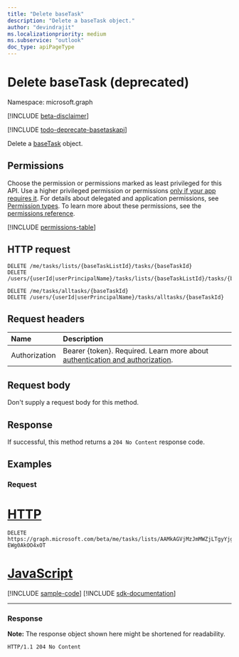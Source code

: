 ```yaml
---
title: "Delete baseTask"
description: "Delete a baseTask object."
author: "devindrajit"
ms.localizationpriority: medium
ms.subservice: "outlook"
doc_type: apiPageType
---
```


# Delete baseTask (deprecated)
Namespace: microsoft.graph

[!INCLUDE [beta-disclaimer](../../includes/beta-disclaimer.md)]

[!INCLUDE [todo-deprecate-basetaskapi](../includes/todo-deprecate-basetaskapi.md)]

Delete a [baseTask](../resources/basetask.md) object.

## Permissions
Choose the permission or permissions marked as least privileged for this API. Use a higher privileged permission or permissions [only if your app requires it](/graph/permissions-overview#best-practices-for-using-microsoft-graph-permissions). For details about delegated and application permissions, see [Permission types](/graph/permissions-overview#permission-types). To learn more about these permissions, see the [permissions reference](/graph/permissions-reference).

<!-- { "blockType": "permissions", "name": "basetask_delete" } -->
[!INCLUDE [permissions-table](../includes/permissions/basetask-delete-permissions.md)]

## HTTP request

<!-- {
  "blockType": "ignored"
}
-->
``` http
DELETE /me/tasks/lists/{baseTaskListId}/tasks/{baseTaskId}
DELETE /users/{userId|userPrincipalName}/tasks/lists/{baseTaskListId}/tasks/{baseTaskId}

DELETE /me/tasks/alltasks/{baseTaskId}
DELETE /users/{userId|userPrincipalName}/tasks/alltasks/{baseTaskId}
```

## Request headers
|Name|Description|
|:---|:---|
|Authorization|Bearer {token}. Required. Learn more about [authentication and authorization](/graph/auth/auth-concepts).|

## Request body
Don't supply a request body for this method.

## Response

If successful, this method returns a `204 No Content` response code.

## Examples

### Request

# [HTTP](#tab/http)
<!-- {
  "blockType": "request",
  "name": "delete_basetask",
  "sampleKeys": ["AAMkAGVjMzJmMWZjLTgyYjgtNGIyNi1hOGQ0LWRjMjNmMGRmOWNiYQAu", "AAkALgAAAAAAHYQDEapmEc2byACqAC-EWg0AkOO4xOT"]
}
-->
``` http
DELETE https://graph.microsoft.com/beta/me/tasks/lists/AAMkAGVjMzJmMWZjLTgyYjgtNGIyNi1hOGQ0LWRjMjNmMGRmOWNiYQAu/tasks/AAkALgAAAAAAHYQDEapmEc2byACqAC-EWg0AkOO4xOT
```

# [JavaScript](#tab/javascript)
[!INCLUDE [sample-code](../includes/snippets/javascript/delete-basetask-javascript-snippets.md)]
[!INCLUDE [sdk-documentation](../includes/snippets/snippets-sdk-documentation-link.md)]

---

### Response
**Note:** The response object shown here might be shortened for readability.
<!-- {
  "blockType": "response",
  "truncated": true
}
-->
``` http
HTTP/1.1 204 No Content
```

<!--
{
  "type": "#page.annotation",
  "description": "Delete baseTask",
  "keywords": "",
  "section": "documentation",
  "tocPath": "",
  "suppressions": [
    "Error: microsoft.graph.microsoft.graph/me:
      /me/tasks/lists/{var}/tasks/{var}
      Uri path requires navigating into unknown object hierarchy: missing property 'tasks' on 'user'. Possible issues:
  	 1) Doc bug where 'tasks' isn't defined on the resource.
  	 2) Doc bug where 'tasks' is an example key and should instead be replaced with a placeholder like {item-id} or declared in the sampleKeys annotation.
  	 3) Doc bug where 'user' is supposed to be an entity type, but is being treated as a complex because it (and its ancestors) are missing the keyProperty annotation."
  ]
}
-->
